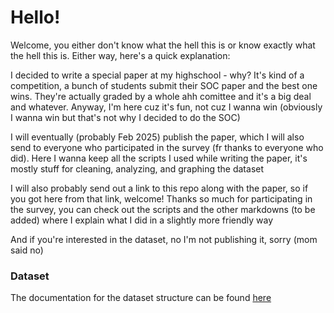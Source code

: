 # Hello!

Welcome, you either don't know what the hell this is or know exactly what the hell this is. Either way, here's a quick
explanation:

I decided to write a special paper at my highschool - why? It's kind of a competition, a bunch of students submit their
SOC paper and the best one wins. They're actually graded by a whole ahh comittee and it's a big deal and whatever.
Anyway, I'm here cuz it's fun, not cuz I wanna win (obviously I wanna win but that's not why I decided to do the SOC)

I will eventually (probably Feb 2025) publish the paper, which I will also send to everyone who participated in the
survey (fr thanks to everyone who did). Here I wanna keep all the scripts I used while writing the paper, it's mostly
stuff for cleaning, analyzing, and graphing the dataset

I will also probably send out a link to this repo along with the paper, so if you got here from that link, welcome!
Thanks so much for participating in the survey, you can check out the scripts and the other markdowns (to be added)
where I explain what I did in a slightly more friendly way

And if you're interested in the dataset, no I'm not publishing it, sorry (mom said no)

### Dataset

The documentation for the dataset structure can be found [here](https://github.com/Streamer272/soc-2024/blob/main/DATASET.md)